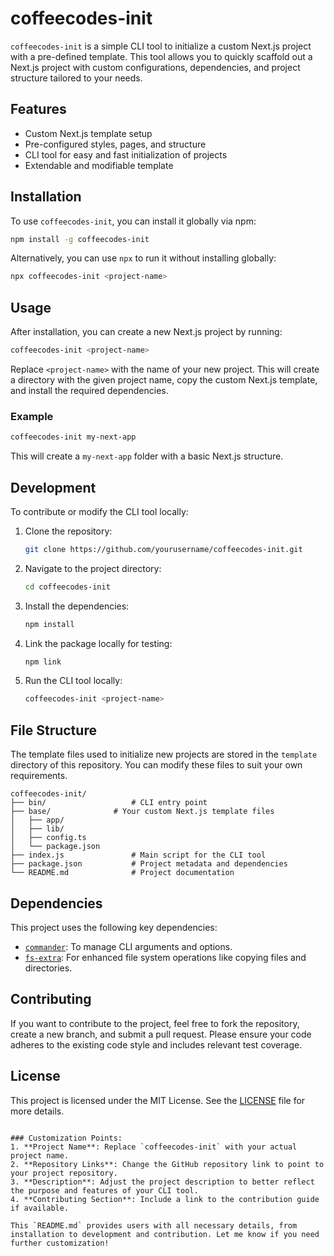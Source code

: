 # coffeecodes-init

`coffeecodes-init` is a simple CLI tool to initialize a custom Next.js project with a pre-defined template. This tool allows you to quickly scaffold out a Next.js project with custom configurations, dependencies, and project structure tailored to your needs.

## Features

- Custom Next.js template setup
- Pre-configured styles, pages, and structure
- CLI tool for easy and fast initialization of projects
- Extendable and modifiable template

## Installation

To use `coffeecodes-init`, you can install it globally via npm:

```bash
npm install -g coffeecodes-init
```

Alternatively, you can use `npx` to run it without installing globally:

```bash
npx coffeecodes-init <project-name>
```

## Usage

After installation, you can create a new Next.js project by running:

```bash
coffeecodes-init <project-name>
```

Replace `<project-name>` with the name of your new project. This will create a directory with the given project name, copy the custom Next.js template, and install the required dependencies.

### Example

```bash
coffeecodes-init my-next-app
```

This will create a `my-next-app` folder with a basic Next.js structure.

## Development

To contribute or modify the CLI tool locally:

1. Clone the repository:
   ```bash
   git clone https://github.com/yourusername/coffeecodes-init.git
   ```
2. Navigate to the project directory:

   ```bash
   cd coffeecodes-init
   ```

3. Install the dependencies:

   ```bash
   npm install
   ```

4. Link the package locally for testing:

   ```bash
   npm link
   ```

5. Run the CLI tool locally:
   ```bash
   coffeecodes-init <project-name>
   ```

## File Structure

The template files used to initialize new projects are stored in the `template` directory of this repository. You can modify these files to suit your own requirements.

```
coffeecodes-init/
├── bin/                   # CLI entry point
├── base/              # Your custom Next.js template files
│   ├── app/
│   ├── lib/
│   ├── config.ts
│   └── package.json
├── index.js               # Main script for the CLI tool
├── package.json           # Project metadata and dependencies
└── README.md              # Project documentation
```

## Dependencies

This project uses the following key dependencies:

- [`commander`](https://www.npmjs.com/package/commander): To manage CLI arguments and options.
- [`fs-extra`](https://www.npmjs.com/package/fs-extra): For enhanced file system operations like copying files and directories.

## Contributing

If you want to contribute to the project, feel free to fork the repository, create a new branch, and submit a pull request. Please ensure your code adheres to the existing code style and includes relevant test coverage.

## License

This project is licensed under the MIT License. See the [LICENSE](LICENSE) file for more details.

```

### Customization Points:
1. **Project Name**: Replace `coffeecodes-init` with your actual project name.
2. **Repository Links**: Change the GitHub repository link to point to your project repository.
3. **Description**: Adjust the project description to better reflect the purpose and features of your CLI tool.
4. **Contributing Section**: Include a link to the contribution guide if available.

This `README.md` provides users with all necessary details, from installation to development and contribution. Let me know if you need further customization!
```
